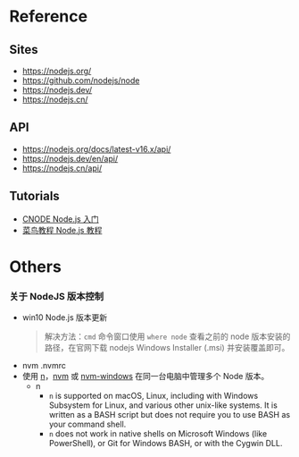 # Reference

## Sites
- https://nodejs.org/
- https://github.com/nodejs/node
- https://nodejs.dev/
- https://nodejs.cn/


## API
- https://nodejs.org/docs/latest-v16.x/api/
- https://nodejs.dev/en/api/
- https://nodejs.cn/api/


## Tutorials
- [CNODE Node.js 入门](https://cnodejs.org/getstart) 
- [菜鸟教程 Node.js 教程](https://www.runoob.com/nodejs/nodejs-install-setup.html) 


# Others
### 关于 NodeJS 版本控制
- win10 Node.js 版本更新
	> 解决方法：`cmd` 命令窗口使用 `where node` 查看之前的 node 版本安装的路径，在官网下载 nodejs Windows Installer (.msi) 并安装覆盖即可。
- nvm .nvmrc    
- 使用 [n](https://github.com/tj/n)，[nvm](https://github.com/creationix/nvm) 或 [nvm-windows](https://github.com/coreybutler/nvm-windows) 在同一台电脑中管理多个 Node 版本。
	- n
		- `n` is supported on macOS, Linux, including with Windows Subsystem for Linux, and various other unix-like systems. It is written as a BASH script but does not require you to use BASH as your command shell.
		- `n` does not work in native shells on Microsoft Windows (like PowerShell), or Git for Windows BASH, or with the Cygwin DLL.

